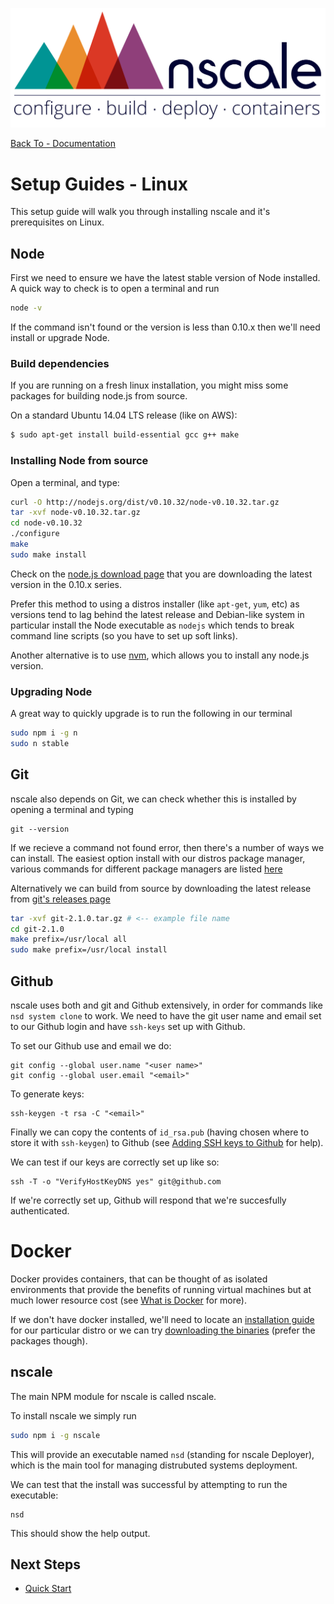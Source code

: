 
![nscale](../_imgs/logo.png)

[Back To - Documentation](../README.md)

# Setup Guides - Linux

This setup guide will walk you through installing nscale and it's prerequisites on Linux.

## Node

First we need to ensure we have the latest stable version of
Node installed. A quick way to check is to open a terminal
and run

```sh
node -v
```

If the command isn't found or the version is less than 0.10.x
then we'll need install or upgrade Node.

### Build dependencies

If you are running on a fresh linux installation, you might miss some packages for building node.js from source.

On a standard Ubuntu 14.04 LTS release (like on AWS):
```bash
$ sudo apt-get install build-essential gcc g++ make
```

### Installing Node from source

Open a terminal, and type:

```sh
curl -O http://nodejs.org/dist/v0.10.32/node-v0.10.32.tar.gz
tar -xvf node-v0.10.32.tar.gz
cd node-v0.10.32
./configure
make
sudo make install
```

Check on the [node.js download page](hhttp://nodejs.org/download/) that you are downloading the latest version in the 0.10.x series.

Prefer this method to using a distros installer (like `apt-get`, `yum`, etc)
as versions tend to lag behind the latest release and  Debian-like system in particular install the Node executable as `nodejs` which tends to
break command line scripts (so you have to set up soft links).

Another alternative is to use [nvm](http://github.com/creationix/nvm), which allows you to install any node.js version.

### Upgrading Node

A great way to quickly upgrade is to run the following in our terminal

```sh
sudo npm i -g n
sudo n stable
```

## Git

nscale also depends on Git, we can check whether this is installed
by opening a terminal and typing

```
git --version
```

If we recieve a command not found error, then there's a number of ways
we can install. The easiest option install with our distros package manager,
various commands for different package managers are listed [here][git-install]

Alternatively we can build from source by downloading the latest
release from [git's releases page][git-releases]

```sh
tar -xvf git-2.1.0.tar.gz # <-- example file name
cd git-2.1.0
make prefix=/usr/local all
sudo make prefix=/usr/local install
```

## Github

nscale uses both and git and Github extensively, in order for commands
like `nsd system clone` to work. We need to have the git user name and
email set to our Github login and have `ssh-keys` set up with Github.

To set our Github use and email we do:

```
git config --global user.name "<user name>"
git config --global user.email "<email>"
```

To generate keys:

```
ssh-keygen -t rsa -C "<email>"
```

Finally we can copy the contents of `id_rsa.pub` (having chosen where to store it with `ssh-keygen`) to Github (see [Adding SSH keys to Github][] for help).

We can test if our keys are correctly set up like so:

```
ssh -T -o "VerifyHostKeyDNS yes" git@github.com
```

If we're correctly set up, Github will respond that we're succesfully authenticated.

# Docker

Docker provides containers, that can be thought of as isolated environments
that provide the benefits of running virtual machines but at much
lower resource cost (see [What is Docker][] for more).

If we don't have docker installed, we'll need to locate an
[installation guide][docker-install] for our particular
distro or we can try [downloading the binaries][docker-install-binaries]
(prefer the packages though).


## nscale

The main NPM module for nscale is called nscale.

To install nscale we simply run

```sh
sudo npm i -g nscale
```

This will provide an executable named `nsd` (standing for nscale Deployer),
which is the main tool for managing distrubuted systems deployment.

We can test that the install was successful by attempting to run the executable:

```
nsd
```

This should show the help output.

## Next Steps

* [Quick Start](../general/quick-start.md)



[Linux Development Quick Start Guide]: Linux-Development-Quick-Start-Guide

[nscale]: #nscale

[What is Docker]: https://www.docker.com/whatisdocker/
[docker-install]: https://docs.docker.com/installation/#installation
[docker-install-binaries]: https://docs.docker.com/installation/binaries/
[git-install]: http://git-scm.com/download/linux
[git-releases]: https://github.com/git/git/releases/

[generating ssh keys article]: https://help.github.com/articles/generating-ssh-keys

[Adding SSH keys to Github]: https://help.github.com/articles/generating-ssh-keys#step-3-add-your-ssh-key-to-github
